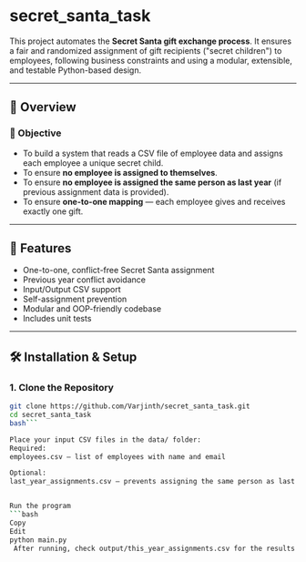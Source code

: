 # secret_santa_task


This project automates the **Secret Santa gift exchange process**. It ensures a fair and randomized assignment of gift recipients ("secret children") to employees, following business constraints and using a modular, extensible, and testable Python-based design.

---

## 📘 Overview

### 🎯 Objective

- To build a system that reads a CSV file of employee data and assigns each employee a unique secret child.
- To ensure **no employee is assigned to themselves**.
- To ensure **no employee is assigned the same person as last year** (if previous assignment data is provided).
- To ensure **one-to-one mapping** — each employee gives and receives exactly one gift.

---

## 🔧 Features

-  One-to-one, conflict-free Secret Santa assignment
-  Previous year conflict avoidance
-  Input/Output CSV support
-  Self-assignment prevention
-  Modular and OOP-friendly codebase
-  Includes unit tests

---

## 🛠 Installation & Setup

### 1. Clone the Repository

```bash
git clone https://github.com/Varjinth/secret_santa_task.git
cd secret_santa_task
bash```

Place your input CSV files in the data/ folder:
Required:
employees.csv — list of employees with name and email

Optional:
last_year_assignments.csv — prevents assigning the same person as last year


Run the program
```bash
Copy
Edit
python main.py
 After running, check output/this_year_assignments.csv for the results.


